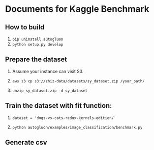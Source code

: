 # Documents for Kaggle Benchmark

## How to build

1. `pip uninstall autogluon`
2. `python setup.py develop`

## Prepare the dataset

1. Assume your instance can visit S3.

2. `aws s3 cp s3://zhiz-data/datasets/sy_dataset.zip /your_path/`

3. `unzip sy_dataset.zip -d sy_dataset`

## Train the dataset with fit function:

1. ```dataset = 'dogs-vs-cats-redux-kernels-edition/'```

2. `python autogluon/examples/image_classification/benchmark.py`

## Generate csv



